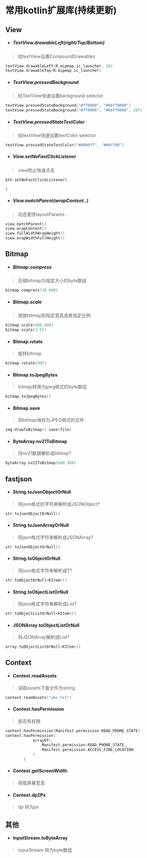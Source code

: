 #  常用kotlin扩展库(持续更新)

## View
- ##### TextView.drawableLeft(right/Top/Bottom)
>给textView设置CompoundDrawables

```kotlin
textView.drawableLeft(R.mipmap.ic_launcher, 10)
textView.drawableTop(R.mipmap.ic_launcher)

```
- ##### TextView.pressedBackground
> 给TextView快速设置background selector

```kotlin
textView.pressedStateBackground("#ff0000", "#66ff0000")
textView.pressedStateBackground("#ff0000", "#66ff0000", 20f)
```
- ##### TextView.pressedStateTextColor
> 给textView快速设置textColor selector

```kotlin
textView.pressedStateTextColor("#0000ff", "#00ff00")
```
- ##### View.setNoFastClickListener
> view防止快速点击

```kotlin
btn.setNoFastClickListener{

}
```
- ##### View.matchParent(wrapContent..)
> 动态更改layoutParams
```kotlin
view.matchParent()
view.wrapContent()
view.fullWidthWrapHeight()
view.wrapWidthFullHeight()
```


## Bitmap
- ##### Bitmap.compress
>压缩bitmap为指定大小的byte数组

```kotlin
bitmap.compress(30_000)
```

- ##### Bitmap.scale
>缩放bitmap到指定宽高或者指定比例

```kotlin
bitmap.scale(800,600)
bitmap.scale(1.5f)
```

- #### Bitmap.rotate
>旋转bitmap

```kotlin
bitmap.rotate(90f)
```
- #### Bitmap.toJpegBytes
>bitmap转换为jpeg格式的byte数组

```kotlin
bitmap.toJpegBytes()
```
- #### Bitmap.save
>将bitmap保存为JPEG格式的文件

```kotlin
img.drawToBitmap().save(file)
```

- #### ByteArray.nv21ToBitmap
> 将nv21数据解析成bitmap?

```kotlin
byteArray.nv21ToBitmap(640,480)
```
## fastjson

- #### String.toJsonObjectOrNull
> 将json格式的字符串解析成JSONObject?

```kotlin
str.toJsonObjectOrNull()
```

- #### String.toJsonArrayOrNull
> 将json格式字符串解析成JSONArray?

```kotlin
str.toJsonObjectOrNull()
```

- #### String.toObjectOrNull
> 将json格式字符串解析成T?

```kotlin
str.toObjectOrNull<KItem>()
```

- #### String.toObjectListOrNull
> 将json格式字符串解析成List<T>?

```kotlin
str.toObjectListOrNull<KItem>()
```

- #### JSONArray.toObjectListOrNull
> 将JSONArray解析成List<T>?

```kotlin
array.toObjectListOrNull<KItem>()
```

## Context

- #### Context.readAssets
> 读取assets下面文件为string

```kotlin
context.readAssets("abc.txt")
```
- #### Context.hasPermission
> 是否有权限

```kotlin
context.hasPermission(Manifest.permission.READ_PHONE_STATE)
context.hasPermission(
            arrayOf(
                Manifest.permission.READ_PHONE_STATE,
                Manifest.permission.ACCESS_FINE_LOCATION
            )
        )
```

- #### Context.getScreenWidth
> 获取屏幕宽高


- #### Context.dp2Px
> dp 转为px


## 其他
- #### InputStream.toByteArray
> inputStream 转为byte数组

